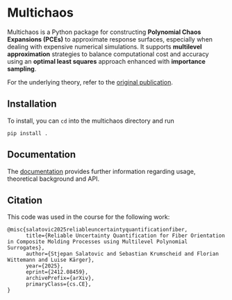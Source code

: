 # Multichaos

Multichaos is a Python package for constructing **Polynomial Chaos Expansions (PCEs)** to approximate response surfaces, especially when dealing with expensive numerical simulations. It supports **multilevel approximation** strategies to balance computational cost and accuracy using an **optimal least squares** approach enhanced with **importance sampling**.

For the underlying theory, refer to the [original publication](https://www.esaim-m2an.org/articles/m2an/abs/2020/02/m2an170180/m2an170180.html).

## Installation

To install, you can `cd` into the multichaos directory and run
```
pip install .
```

## Documentation

The [documentation](https://uqatkit.github.io/multichaos/) provides further information regarding usage, theoretical background and API.

## Citation

This code was used in the course for the following work:

```
@misc{salatovic2025reliableuncertaintyquantificationfiber,
      title={Reliable Uncertainty Quantification for Fiber Orientation in Composite Molding Processes using Multilevel Polynomial Surrogates}, 
      author={Stjepan Salatovic and Sebastian Krumscheid and Florian Wittemann and Luise Kärger},
      year={2025},
      eprint={2412.08459},
      archivePrefix={arXiv},
      primaryClass={cs.CE},
}
```
